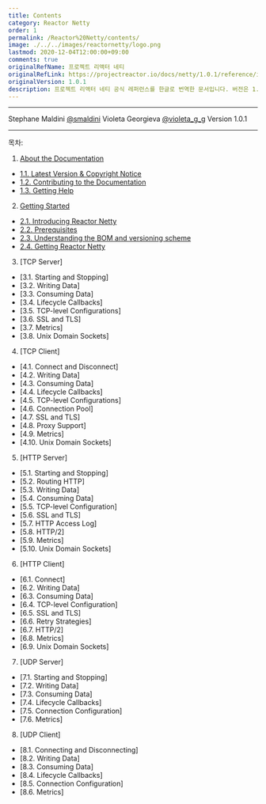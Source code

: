 ```yaml
---
title: Contents
category: Reactor Netty
order: 1
permalink: /Reactor%20Netty/contents/
image: ./../../images/reactornetty/logo.png
lastmod: 2020-12-04T12:00:00+09:00
comments: true
originalRefName: 프로젝트 리액터 네티
originalRefLink: https://projectreactor.io/docs/netty/1.0.1/reference/index.html
originalVersion: 1.0.1
description: 프로젝트 리액터 네티 공식 레퍼런스를 한글로 번역한 문서입니다. 버전은 1.0.1 기준입니다.
---
```


---

Stephane Maldini [@smaldini](https://twitter.com/smaldini) Violeta Georgieva [@violeta_g_g](https://twitter.com/violeta_g_g) Version 1.0.1

---

목차:

1. [About the Documentation](../aboutthedocument)
- [1.1. Latest Version & Copyright Notice](../aboutthedocument#11-latest-version--copyright-notice)
- [1.2. Contributing to the Documentation](../aboutthedocument#12-contributing-to-the-documentation)
- [1.3. Getting Help](../aboutthedocument#13-getting-help)
2. [Getting Started](../gettingstarted)
- [2.1. Introducing Reactor Netty](../gettingstarted#21-introducing-reactor-netty)
- [2.2. Prerequisites](../gettingstarted#22-prerequisites)
- [2.3. Understanding the BOM and versioning scheme](../gettingstarted#23-understanding-the-bom-and-versioning-scheme)
- [2.4. Getting Reactor Netty](../gettingstarted#24-getting-reactor-netty)
3. [TCP Server]
- [3.1. Starting and Stopping]
- [3.2. Writing Data]
- [3.3. Consuming Data]
- [3.4. Lifecycle Callbacks]
- [3.5. TCP-level Configurations]
- [3.6. SSL and TLS]
- [3.7. Metrics]
- [3.8. Unix Domain Sockets]
4. [TCP Client]
- [4.1. Connect and Disconnect]
- [4.2. Writing Data]
- [4.3. Consuming Data]
- [4.4. Lifecycle Callbacks]
- [4.5. TCP-level Configurations]
- [4.6. Connection Pool]
- [4.7. SSL and TLS]
- [4.8. Proxy Support]
- [4.9. Metrics]
- [4.10. Unix Domain Sockets]
5. [HTTP Server]
- [5.1. Starting and Stopping]
- [5.2. Routing HTTP]
- [5.3. Writing Data]
- [5.4. Consuming Data]
- [5.5. TCP-level Configuration]
- [5.6. SSL and TLS]
- [5.7. HTTP Access Log]
- [5.8. HTTP/2]
- [5.9. Metrics]
- [5.10. Unix Domain Sockets]
6. [HTTP Client]
- [6.1. Connect]
- [6.2. Writing Data]
- [6.3. Consuming Data]
- [6.4. TCP-level Configuration]
- [6.5. SSL and TLS]
- [6.6. Retry Strategies]
- [6.7. HTTP/2]
- [6.8. Metrics]
- [6.9. Unix Domain Sockets]
7. [UDP Server]
- [7.1. Starting and Stopping]
- [7.2. Writing Data]
- [7.3. Consuming Data]
- [7.4. Lifecycle Callbacks]
- [7.5. Connection Configuration]
- [7.6. Metrics]
8. [UDP Client]
- [8.1. Connecting and Disconnecting]
- [8.2. Writing Data]
- [8.3. Consuming Data]
- [8.4. Lifecycle Callbacks]
- [8.5. Connection Configuration]
- [8.6. Metrics]